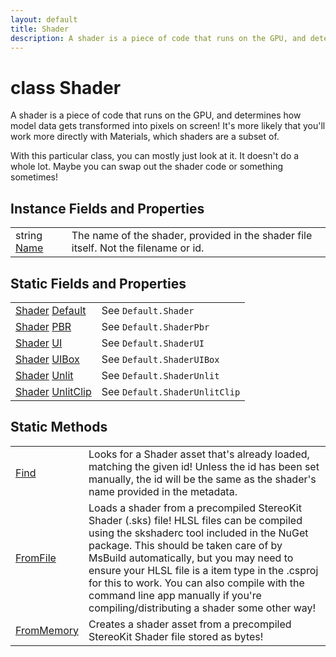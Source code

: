 ```yaml
---
layout: default
title: Shader
description: A shader is a piece of code that runs on the GPU, and determines how model data gets transformed into pixels on screen! It's more likely that you'll work more directly with Materials, which shaders are a subset of.  With this particular class, you can mostly just look at it. It doesn't do a whole lot. Maybe you can swap out the shader code or something sometimes!
---
```

# class Shader

A shader is a piece of code that runs on the GPU, and
determines how model data gets transformed into pixels on screen!
It's more likely that you'll work more directly with Materials, which
shaders are a subset of.

With this particular class, you can mostly just look at it. It doesn't
do a whole lot. Maybe you can swap out the shader code or something
sometimes!


## Instance Fields and Properties

|  |  |
|--|--|
|string [Name]({{site.url}}/Pages/Reference/Shader/Name.html)|The name of the shader, provided in the shader file itself. Not the filename or id.|



## Static Fields and Properties

|  |  |
|--|--|
|[Shader]({{site.url}}/Pages/Reference/Shader.html) [Default]({{site.url}}/Pages/Reference/Shader/Default.html)|See `Default.Shader`|
|[Shader]({{site.url}}/Pages/Reference/Shader.html) [PBR]({{site.url}}/Pages/Reference/Shader/PBR.html)|See `Default.ShaderPbr`|
|[Shader]({{site.url}}/Pages/Reference/Shader.html) [UI]({{site.url}}/Pages/Reference/Shader/UI.html)|See `Default.ShaderUI`|
|[Shader]({{site.url}}/Pages/Reference/Shader.html) [UIBox]({{site.url}}/Pages/Reference/Shader/UIBox.html)|See `Default.ShaderUIBox`|
|[Shader]({{site.url}}/Pages/Reference/Shader.html) [Unlit]({{site.url}}/Pages/Reference/Shader/Unlit.html)|See `Default.ShaderUnlit`|
|[Shader]({{site.url}}/Pages/Reference/Shader.html) [UnlitClip]({{site.url}}/Pages/Reference/Shader/UnlitClip.html)|See `Default.ShaderUnlitClip`|


## Static Methods

|  |  |
|--|--|
|[Find]({{site.url}}/Pages/Reference/Shader/Find.html)|Looks for a Shader asset that's already loaded, matching the given id! Unless the id has been set manually, the id will be the same as the shader's name provided in the metadata.|
|[FromFile]({{site.url}}/Pages/Reference/Shader/FromFile.html)|Loads a shader from a precompiled StereoKit Shader (.sks) file! HLSL files can be compiled using the skshaderc tool included in the NuGet package. This should be taken care of by MsBuild automatically, but you may need to ensure your HLSL file is a <SKShader /> item type in the .csproj for this to work. You can also compile with the command line app manually if you're compiling/distributing a shader some other way!|
|[FromMemory]({{site.url}}/Pages/Reference/Shader/FromMemory.html)|Creates a shader asset from a precompiled StereoKit Shader file stored as bytes!|


